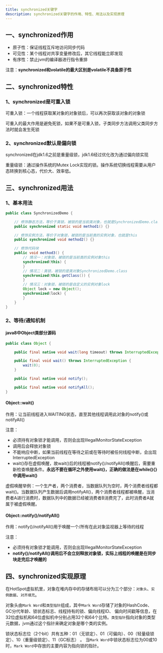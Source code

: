 ```yaml
---
title: synchronized关键字
description: synchronized关键字的作用、特性、用法以及实现原理
---
```


## 一、synchronized作用

- 原子性：保证线程互斥地访问同步代码
- 可见性：某个线程对共享变量修改后，其它线程能立即发现
- 有序性：禁止jvm的编译器进行指令重排

注意：**synchronized和volatile的最大区别是volatile不具备原子性**

## 二、synchronized特性

### 1、synchronized是可重入锁

可重入锁：一个线程获取某对象的对象锁后，可以再次获取该对象的对象锁

可重入的最大作用是避免死锁，如果不是可重入锁，子类同步方法调用父类同步方法时就会发生死锁

### 2、synchronized默认是偏向锁

synchronized在jdk1.6之前是重量级锁，jdk1.6经过优化改为通过偏向锁实现

重量级锁：通过操作系统的Mutex Lock实现的锁。操作系统切换线程需要从用户态转换到核心态，代价大、效率低。

## 三、synchronized用法

### 1、基本用法

```java
public class SynchronizedDemo {

    // 修饰静态方法，等价于类锁，被锁的是当前类对象，也就是SynchronizedDemo.class
    public synchronized static void method1() {}

    // 修饰实例方法，等价于对象锁，被锁的是当前类的实例对象，也就是this
    public synchronized void method2() {}

    // 修饰代码块
    public void method3() {
        // 情况一：对象锁，被锁的是当前类的实例对象this
        synchronized(this) {
        }
        // 情况二：类锁，被锁的是类对象SynchronizedDemo.class
        synchronized(this.getClass()) {
        }
        // 情况三：对象锁，被锁的是自定义的实例对象lock
        Object lock = new Object();
        synchronized(lock) {
        }
    }
}
```

### 2、等待/通知机制

#### java8中Object类部分源码

```java
public class Object {

    public final native void wait(long timeout) throws InterruptedException;

    public final void wait() throws InterruptedException {
        wait(0);
    }

    public final native void notify();

    public final native void notifyAll();
}
```

#### Object::wait()

作用：让当前线程进入WAITING状态，直至其他线程调用此对象的notify()或notifyAll()

注意：

- 必须持有对象锁才能调用，否则会出现IllegalMonitorStateException
- 调用后会释放对象锁
- 不能响应中断，如果当前线程在等待之前或在等待时被任何线程中断，会出现InterruptedException
- wait()存在虚假唤醒，故wait()后的线程被notify()/notifyAll()唤醒后，需要重新检查唤醒条件。**永远不要在循环之外使用wait()，正确的做法是在while(){}中调用wait()**

虚假唤醒举例：一个生产者，两个消费者，当数据队列为空时，两个消费者线程都wait()。当数据队列产生数据后调用notifyAll()，两个消费者线程都被唤醒，当消费者A进行消费时，数据队列中的数据已经被消费者B消费完了，此时消费者A就属于被虚假唤醒。

#### Object::notify()/notifyAll()

作用：notify()/notifyAll()用于唤醒一个/所有在此对象监视器上等待的线程

注意：

- 必须持有对象锁才能调用，否则会出现IllegalMonitorStateException
- **notify()/notifyAll()调用后不会立刻释放对象锁，实际上线程的唤醒是在同步块走完后才唤醒的**

## 四、synchronized实现原理

在HotSpot虚拟机里，对象在堆内存中的存储布局可以分为三个部分：`对象头`、`实例数据`、`对齐填充`。

对象头由`Mark Word`和`类型指针`组成，其中`Mark Word`存储了对象的HashCode、GC分代年龄、锁状态标志、线程持有的锁、偏向线程ID、
偏向时间戳等信息，在32位虚拟机和64位虚拟机中分别占用32个和64个比特。`类型指针`指向对象的类型元数据，jvm通过这个指针来确定对象是哪个类的实例。

锁状态标志位（2个bit）共有五种：01（无锁定）、01（可偏向）、00（轻量级锁定）、10（重量级锁定）、11（GC标志） 。
当`Mark Word`中锁状态标志位为00或10时，`Mark Word`中存放的主要内容为指向锁的指针。
